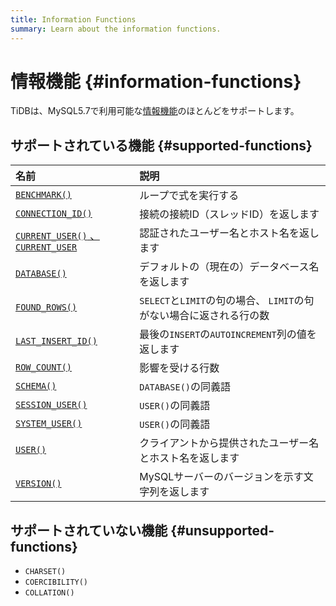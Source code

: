 ```yaml
---
title: Information Functions
summary: Learn about the information functions.
---
```


# 情報機能 {#information-functions}

TiDBは、MySQL5.7で利用可能な[情報機能](https://dev.mysql.com/doc/refman/5.7/en/information-functions.html)のほとんどをサポートします。

## サポートされている機能 {#supported-functions}

| 名前                                                                                                                                       | 説明                                            |
| :--------------------------------------------------------------------------------------------------------------------------------------- | :-------------------------------------------- |
| [`BENCHMARK()`](https://dev.mysql.com/doc/refman/5.7/en/information-functions.html#function_benchmark)                                   | ループで式を実行する                                    |
| [`CONNECTION_ID()`](https://dev.mysql.com/doc/refman/5.7/en/information-functions.html#function_connection-id)                           | 接続の接続ID（スレッドID）を返します                          |
| [`CURRENT_USER()` 、 <code>CURRENT_USER</code>](https://dev.mysql.com/doc/refman/5.7/en/information-functions.html#function_current-user) | 認証されたユーザー名とホスト名を返します                          |
| [`DATABASE()`](https://dev.mysql.com/doc/refman/5.7/en/information-functions.html#function_database)                                     | デフォルトの（現在の）データベース名を返します                       |
| [`FOUND_ROWS()`](https://dev.mysql.com/doc/refman/5.7/en/information-functions.html#function_found-rows)                                 | `SELECT`と`LIMIT`の句の場合、 `LIMIT`の句がない場合に返される行の数 |
| [`LAST_INSERT_ID()`](https://dev.mysql.com/doc/refman/5.7/en/information-functions.html#function_last-insert-id)                         | 最後の`INSERT`の`AUTOINCREMENT`列の値を返します           |
| [`ROW_COUNT()`](https://dev.mysql.com/doc/refman/5.7/en/information-functions.html#function_row-count)                                   | 影響を受ける行数                                      |
| [`SCHEMA()`](https://dev.mysql.com/doc/refman/5.7/en/information-functions.html#function_schema)                                         | `DATABASE()`の同義語                              |
| [`SESSION_USER()`](https://dev.mysql.com/doc/refman/5.7/en/information-functions.html#function_session-user)                             | `USER()`の同義語                                  |
| [`SYSTEM_USER()`](https://dev.mysql.com/doc/refman/5.7/en/information-functions.html#function_system-user)                               | `USER()`の同義語                                  |
| [`USER()`](https://dev.mysql.com/doc/refman/5.7/en/information-functions.html#function_user)                                             | クライアントから提供されたユーザー名とホスト名を返します                  |
| [`VERSION()`](https://dev.mysql.com/doc/refman/5.7/en/information-functions.html#function_version)                                       | MySQLサーバーのバージョンを示す文字列を返します                    |

## サポートされていない機能 {#unsupported-functions}

-   `CHARSET()`
-   `COERCIBILITY()`
-   `COLLATION()`
